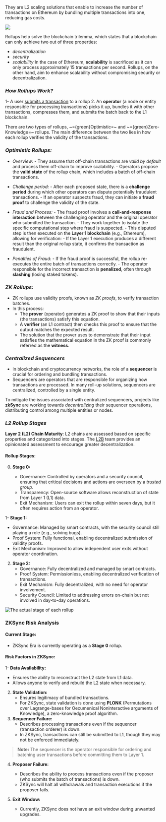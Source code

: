 They are L2 scaling solutions that enable to increase the number of transactions on Ethereum by bundling multiple transactions into one, reducing gas costs.

![](https://updraft.cyfrin.io/blockchain-basics/15-l1s-l2s-and-rollups/tx-bundle.png)

Rollups help solve the blockchain trilemma, which states that a blockchain can only achieve two out of three properties:

- _decentralization_
- _security_
- _scalability_
  In the case of Ethereum, **scalability** is sacrificed as it can only process approximately 15 transactions per second. Rollups, on the other hand, aim to enhance scalability without compromising security or decentralization.

### **_How Rollups Work?_**

1- A user [submits a transaction](https://docs.zksync.io/zk-stack/concepts/transaction-lifecycle) to a rollup 2. An **operator** (a node or entity responsible for processing transactions) picks it up, bundles it with other transactions, compresses them, and submits the batch back to the L1 blockchain.

There are two types of rollups, ~={green}Optimistic=~ and ~={green}Zero-Knowledge=~ rollups. The main difference between the two lies in how each rollup verifies the validity of the transactions.

### **_Optimistic Rollups:_**

- _Overview:_
  \- They assume that off-chain transactions are _valid by default_ and process them off-chain to improve scalability.
  \- Operators propose the **valid state** of the rollup chain, which includes a batch of off-chain transactions.

- _Challenge period:_
  \- After each proposed state, there is a **challenge period** during which other operators can dispute potentially fraudulent transactions.
  \- If an operator suspects fraud, they can initiate a **fraud proof** to challenge the validity of the state.

- _Fraud and Process:_
  \- The fraud proof involves a **call-and-response interaction** between the challenging operator and the original operator who submitted the transaction.
  \- They work together to isolate the specific computational step where fraud is suspected.
  \- This disputed step is then executed on the **Layer 1 blockchain** (e.g., Ethereum), allowing for verification: - If the Layer 1 execution produces a different result than the original rollup state, it confirms the transaction as fraudulent.

- _Penalties of Fraud:_
  \- If the fraud proof is successful, the rollup re-executes the entire batch of transactions correctly.
  \- The operator responsible for the incorrect transaction is **penalized**, often through **slashing** (losing staked tokens).

### **_ZK Rollups:_**

- ZK rollups use validity proofs, known as _ZK proofs_, to verify transaction batches.
- In this process:
  - The **prover** (operator) generates a ZK proof to show that their inputs (the transactions) satisfy this equation.
  - A **verifier** (an L1 contract) then checks this proof to ensure that the output matches the expected result.
  - The solution that the prover uses to demonstrate that their input satisfies the mathematical equation in the ZK proof is commonly referred as the **witness**.

### **_Centralized Sequencers_**

- In blockchain and cryptocurrency networks, the role of a **sequencer** is crucial for ordering and bundling transactions.
- Sequencers are operators that are responsible for organizing how transactions are processed. In many roll-up solutions, sequencers are centralized, controlled by a single entity.

To mitigate the issues associated with centralized sequencers, projects like **zkSync** are working towards _decentralizing_ their sequencer operations, distributing control among multiple entities or nodes.

### **_L2 Rollup Stages_**

**Layer 2 (L2) Chain Maturity**: L2 chains are assessed based on specific properties and categorized into stages. The [L2B](https://l2beat.com/scaling/summary) team provides an opinionated assessment to encourage greater decentralization.

#### **Rollup Stages:**

0. **Stage 0:**

   - Governance: Controlled by operators and a security council, ensuring that critical decisions and actions are overseen by a _trusted group_.
   - Transparency: Open-source software allows reconstruction of state from Layer 1 (L1) data.
   - Exit Mechanism: Users can exit the rollup within seven days, but it often requires action from an operator.

1- **Stage 1:**

- Governance: Managed by smart contracts, with the security council still playing a role (e.g., solving bugs).
- Proof System: Fully functional, enabling decentralized submission of validity proofs.
- Exit Mechanism: Improved to allow independent user exits without operator coordination.

2. **Stage 2:**
   - Governance: Fully decentralized and managed by smart contracts.
   - Proof System: Permissionless, enabling decentralized verification of transactions.
   - Exit Mechanism: Fully decentralized, with no need for operator involvement.
   - Security Council: Limited to addressing errors on-chain but not involved in day-to-day operations.

![The actual stage of each rollup](https://updraft.cyfrin.io/blockchain-basics/17-rollup-stages/l2beat-summary.png)

### **ZKSync Risk Analysis**

#### **Current Stage:**

- ZKSync Era is currently operating as a **Stage 0** rollup.

#### **Risk Factors in ZKSync:**

1- **Data Availability:**

- Ensures the ability to reconstruct the L2 state from L1 data.
- Allows anyone to verify and rebuild the L2 state when necessary.

2. **State Validation:**
   - Ensures legitimacy of bundled transactions.
   - For ZKSync, state validation is done using **PLONK** (Permutations over Lagrange-bases for Oecumenical Noninteractive arguments of Knowledge), a zero-knowledge proof algorithm.
3. **Sequencer Failure:**
   - Describes processing transactions even if the sequencer (transaction orderer) is down.
   - In ZKSync, transactions can still be submitted to L1, though they may not be enforced immediately.

> **Note:** The sequencer is the operator responsible for ordering and batching user transactions before committing them to Layer 1.

4. **Proposer Failure:**

   - Describes the ability to process transactions even if the proposer (who submits the batch of transactions) is down.
   - ZKSync will halt all withdrawals and transaction executions if the proposer fails.

5. **Exit Window:**
   - Currently, ZKSync does not have an exit window during unwanted upgrades.
